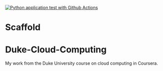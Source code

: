 [![Python application test with Github Actions](https://github.com/HumbertoPotes/Duke-Cloud-Computing/actions/workflows/main.yml/badge.svg)](https://github.com/HumbertoPotes/Duke-Cloud-Computing/actions/workflows/main.yml)

# Scaffold

# Duke-Cloud-Computing
My work from the Duke University course on cloud computing in Coursera. 
